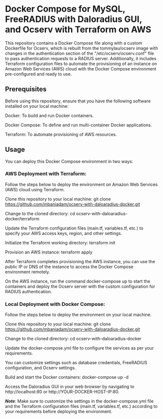 # Docker Compose for MySQL, FreeRADIUS with Daloradius GUI, and Ocserv with Terraform on AWS
This repository contains a Docker Compose file along with a custom Dockerfile for Ocserv, which is rebuilt from the tommylau/ocserv image with changes in the authentication section of the "/etc/ocserv/ocserv.conf" file to pass authentication requests to a RADIUS server. Additionally, it includes Terraform configuration files to automate the provisioning of an instance on Amazon Web Services (AWS) cloud with the Docker Compose environment pre-configured and ready to use.


## Prerequisites
Before using this repository, ensure that you have the following software installed on your local machine:

Docker: To build and run Docker containers.


Docker Compose: To define and run multi-container Docker applications.


Terraform: To automate provisioning of AWS resources.




## Usage
You can deploy this Docker Compose environment in two ways:


### AWS Deployment with Terraform: 

Follow the steps below to deploy the environment on Amazon Web Services (AWS) cloud using Terraform.

  Clone this repository to your local machine: git clone https://github.com/mbaniadam/ocserv-with-daloaradius-docker.git

  Change to the cloned directory: cd ocserv-with-daloaradius-docker/terraform

  Update the Terraform configuration files (main.tf, variables.tf, etc.) to specify your AWS access keys, region, and other settings.

  Initialize the Terraform working directory: terraform init

  Provision an AWS instance: terraform apply

  After Terraform completes provisioning the AWS instance, you can use the public IP or DNS of the instance to access the Docker Compose environment       remotely.

  On the AWS instance, run the command docker-compose up to start the containers and deploy the Ocserv server with the custom configuration for RADIUS     authentication.





### Local Deployment with Docker Compose: 

Follow the steps below to deploy the environment on your local machine.

  Clone this repository to your local machine: git clone https://github.com/mbaniadam/ocserv-with-daloaradius-docker.git

  Change to the cloned directory: cd ocserv-with-daloaradius-docker

  Update the docker-compose.yml file to configure the services as per your requirements.

  You can customize settings such as database credentials, FreeRADIUS configuration, and Ocserv settings.

  Build and start the Docker containers: docker-compose up -d

  Access the Daloradius GUI in your web browser by navigating to http://localhost:80 or http://YOUR-DOCKER-HOST-IP:80.


  ***Note***: Make sure to customize the settings in the docker-compose.yml file and the Terraform configuration files (main.tf, variables.tf, etc.) according to your requirements before deploying the environment.
